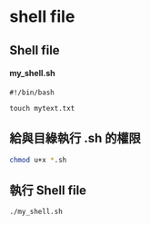 # shell file

## Shell file

#### my_shell.sh

```shell
#!/bin/bash

touch mytext.txt
```

## 給與目綠執行 .sh 的權限

```bash
chmod u+x *.sh
```

## 執行 Shell file

```bash
./my_shell.sh 
```
